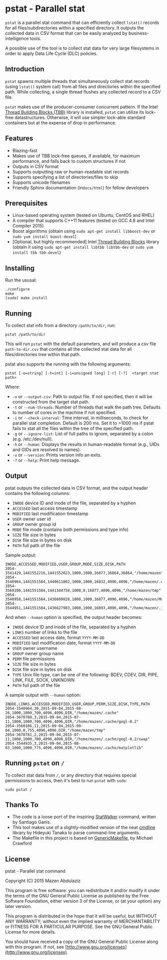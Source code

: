 pstat - Parallel stat
=====================
`pstat` is a parallel stat command that can efficiently collect `lstat()` records for all files/subdirectories within a specified directory.
It outputs the collected data in CSV format that can be easily analyzed by business-intelligence tools.

A possible use of the tool is to collect stat data for very large filesystems in order to apply Data Life Cycle (DLC) policies.

Introduction
------------
`pstat` spawns multiple threads that simultaneously collect stat records (using `lstat()` system call) from all files and directories within
the specified path. While collecting, a single thread flushes any collected record to a CSV file.

`pstat` makes use of the producer-consumer concurrent pattern. If the Intel [Thread Building Blocks (TBB)](https://www.threadingbuildingblocks.org/) library
is installed, `pstat` can utilize its lock-free datastructures. Otherwise, it will use simpler lock-able standard containers but at the expense of
drop in performance.

Features
--------
* Blazing-fast
* Makes use of TBB lock-free queues, if available, for maximum performance, and falls back to custom structures if not
* Outputs in CSV format
* Supports outputting raw or human-readable stat records
* Supports specifying a list of directories/files to skip
* Supports unicode filenames
* Friendly Sphinx documentation (in`docs/html`) for fellow developers

Prerequisites
-------------
* Linux-based operating system (tested on Ubuntu, CentOS and RHEL)
* A compiler that supports C++11 features (tested on GCC 4.8 and Intel Compiler 2015)
* Boost algorithms (obtain using `sudo apt-get install libboost-dev` or `sudo yum install boost-devel`)
* [Optional, but highly recommended] Intel [Thread Building Blocks](https://www.threadingbuildingblocks.org/) library 
  (obtain it using `sudo apt-get install libtbb libtbb-dev` or `sudo yum install tbb tbb-devel`)

Installing
---------
Run the ususal:
```
./configure
make
[sudo] make install
```

Running
-------
To collect stat info from a directory `/path/to/dir`, run:

```
pstat /path/to/dir
```

This will run `pstat` with the default parameters, and will produce a csv file `path-to-dir.csv` that contains all the collected stat data for all files/directories tree within that path. 

pstat also supports the running with the following arguments:

```
pstat [-o=string] [-t=int] [-i=unsigned long] [-r] [-?]  <target stat path>
```

Where:

* `-o` or `--output-csv`: Path to output file. If not specified, then it will be constructed from the target stat path.
* `-t` or `--num-threads`: Number of threads that walk the path tree. Defaults to number of cores in the machine if not specified.
* `-i` or `--check-interval`: Time interval, in milliseconds, to check for parallel stat completion. 
  Default is 200 ms. Set it to >1000 ms if pstat fails to stat all the files within the tree of the specified path.
* `-g` or `--ignore-list`: List of full paths to ignore, separated by a colon (e.g. /etc:/dev/null).
* `-h` or `--human`: Displays the results in human-readable format (e.g., UIDs and GIDs are resolved to names).
* `-v` or `--version`: Prints version info an exits.
* `-?` or `--help`: Print help message.

Output
------
pstat outputs the collected data in CSV format, and the output header contains the following columns:

* `INODE` device ID and inode of the file, separated by a hyphen
* `ACCESSED` last access timestamp
* `MODIFIED` last modification timestamp
* `USER` owner user id
* `GROUP` owner group id
* `MODE` file mode (contains both permissions and type info)
* `SIZE` file size in bytes
* `DISK` file size in bytes on disk
* `PATH` full path of the file

Sample output:

```
INODE,ACCESSED,MODIFIED,USER,GROUP,MODE,SIZE,DISK,PATH
2054-3541429,1441552216,1441552023,1000,1000,16877,36864,36864,"/home/mazen"
2054-3540964,1441551584,1440611802,1000,1000,16832,4096,4096,"/home/mazen/.cache"
2054-3560106,1441551584,1441344758,1000,0,16877,4096,4096,"/home/mazen/tmp"
2054-3540958,1441551584,1436609828,1000,1000,16877,4096,4096,"/home/mazen/Music"
2054-3544951,1441551584,1436627983,1000,1000,16893,4096,4096,"/home/mazen/.java"
```

And when `--human` option is specified, the output header becomes:

* `INODE` device ID and inode of the file, separated by a hyphen
* `LINKS` number of links to the file
* `ACCESSED` last access date, format `YYYY-MM-DD`
* `MODIFIED` last modification date, format `YYYY-MM-DD`
* `USER` owner username
* `GROUP` owner group name
* `PERM` file permissions
* `SIZE` file size in bytes
* `DISK` file size in bytes on disk
* `TYPE` Unix file type, can be one of the following: BDEV, CDEV, DIR, PIPE, LINK, FILE, SOCK, UNKNOWN
* `PATH` full path of the file

A sample output with `--human` option:

```
INODE,LINKS,ACCESSED,MODIFIED,USER,GROUP,PERM,SIZE,DISK,TYPE,PATH
2054-3540964,30,2015-09-04,2015-08-26,1000,1000,700,4096,4096,DIR,"/home/mazen/.cache"
2054-3670780,3,2015-09-04,2015-07-11,1000,1000,700,4096,4096,DIR,"/home/mazen/.cache/gegl-0.2"
2054-3560106,11,2015-09-04,2015-09-04,1000,0,755,4096,4096,DIR,"/home/mazen/tmp"
2054-3670781,2,2015-09-04,2015-07-11,1000,1000,700,4096,4096,DIR,"/home/mazen/.cache/gegl-0.2/swap"
2054-3544935,3,2015-09-04,2015-08-03,1000,1000,775,4096,4096,DIR,"/home/mazen/.cache/matplotlib"
```

Running `pstat` on `/`
----------------------
To collect stat data from `/`, or any directory that requires special permissions to access, then it's best to run `pstat` with `sudo`:

```
sudo pstat /
```

Thanks To
---------
* The code is a loose port of the inspiring [StatWalker](https://github.com/sganis/statwalker) command, written by Santiago Ganis.
* This tool makes use of a slightly-modified version of the neat [cmdline](https://github.com/tanakh/cmdline) library by Hideyuki Tanaka
  to parse command-line arguments.
* The Makefile in this project is based on [GenericMakefile](https://github.com/mbcrawfo/GenericMakefile), by Michael Crawford

License
-------
pstat - Parallel stat command

Copyright (C) 2015 Mazen Abdulaziz

This program is free software: you can redistribute it and/or modify
it under the terms of the GNU General Public License as published by
the Free Software Foundation, either version 3 of the License, or
(at your option) any later version.

This program is distributed in the hope that it will be useful,
but WITHOUT ANY WARRANTY; without even the implied warranty of
MERCHANTABILITY or FITNESS FOR A PARTICULAR PURPOSE.  See the
GNU General Public License for more details.

You should have received a copy of the GNU General Public License
along with this program.  If not, see [http://www.gnu.org/licenses](http://www.gnu.org/licenses).